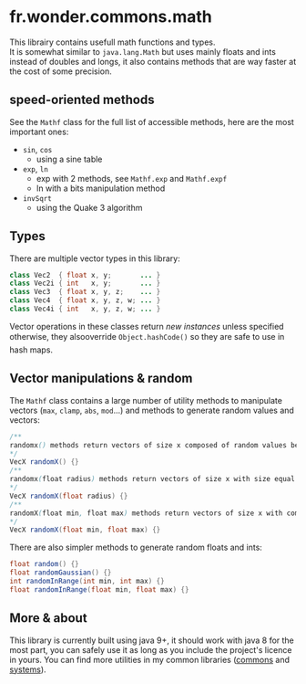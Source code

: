 # fr.wonder.commons.math

This librairy contains usefull math functions and types.\
It is somewhat similar to `java.lang.Math` but uses mainly floats and ints instead of doubles
and longs, it also contains methods that are way faster at the cost of some precision.

## speed-oriented methods

See the `Mathf` class for the full list of accessible methods, here are the most important ones:

* `sin`, `cos`
  - using a sine table
* `exp`, `ln`
  - exp with 2 methods, see `Mathf.exp` and `Mathf.expf`
  - ln with a bits manipulation method
* `invSqrt`
  - using the Quake 3 algorithm

## Types

There are multiple vector types in this library:
```java
class Vec2  { float x, y;       ... }
class Vec2i { int   x, y;       ... }
class Vec3  { float x, y, z;    ... }
class Vec4  { float x, y, z, w; ... }
class Vec4i { int   x, y, z, w; ... }
```
Vector operations in these classes return *new instances* unless specified otherwise,
they alsooverride `Object.hashCode()` so they are safe to use in hash maps.

## Vector manipulations & random

The `Mathf` class contains a large number of utility methods to manipulate vectors (`max`, `clamp`,
`abs`, `mod`...) and methods to generate random values and vectors:
```java
/**
randomx() methods return vectors of size x composed of random values between 0 and 1 (exclusive) such that randomx().length() = 1.
*/
VecX randomX() {}
/**
randomx(float radius) methods return vectors of size x with size equal to the given radius.
*/
VecX randomX(float radius) {}
/**
randomX(float min, float max) methods return vectors of size x with composants randomly distributed between the given min and max values. 
*/
VecX randomX(float min, float max) {}
```
There are also simpler methods to generate random floats and ints:
```java
float random() {}
float randomGaussian() {}
int randomInRange(int min, int max) {}
float randomInRange(float min, float max) {}
```

## More & about

This library is currently built using java 9+, it should work with java 8 for the most part, you can safely use it as long as you include the project's licence in yours.
You can find more utilities in my common libraries ([commons](https://github.com/Akahara/fr.wonder.commons) and [systems](https://github.com/Akahara/fr.wonder.commons.systems)).
